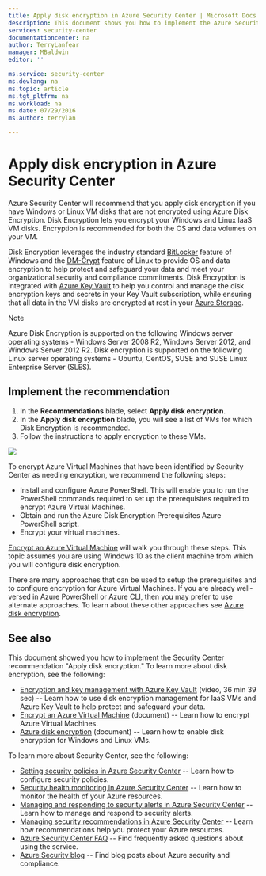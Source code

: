```yaml
---
title: Apply disk encryption in Azure Security Center | Microsoft Docs
description: This document shows you how to implement the Azure Security Center recommendation **Apply disk encryption**.
services: security-center
documentationcenter: na
author: TerryLanfear
manager: MBaldwin
editor: ''

ms.service: security-center
ms.devlang: na
ms.topic: article
ms.tgt_pltfrm: na
ms.workload: na
ms.date: 07/29/2016
ms.author: terrylan

---
```

# Apply disk encryption in Azure Security Center
Azure Security Center will recommend that you apply disk encryption if you have Windows or Linux VM disks that are not encrypted using Azure Disk Encryption. Disk Encryption lets you encrypt your Windows and Linux IaaS VM disks.  Encryption is recommended for both the OS and data volumes on your VM.

Disk Encryption leverages the industry standard [BitLocker](https://technet.microsoft.com/library/cc732774.aspx) feature of Windows and the [DM-Crypt](https://en.wikipedia.org/wiki/Dm-crypt) feature of Linux to provide OS and data encryption to help protect and safeguard your data and meet your organizational security and compliance commitments. Disk Encryption is integrated with [Azure Key Vault](https://azure.microsoft.com/documentation/services/key-vault/) to help you control and manage the disk encryption keys and secrets in your Key Vault subscription, while ensuring that all data in the VM disks are encrypted at rest in your [Azure Storage](https://azure.microsoft.com/documentation/services/storage/).

> [!NOTE]
> Azure Disk Encryption is supported on the following Windows server operating systems - Windows Server 2008 R2, Windows Server 2012, and Windows Server 2012 R2. Disk encryption is supported on the following Linux server operating systems - Ubuntu, CentOS, SUSE and SUSE Linux Enterprise Server (SLES).
> 
> 

## Implement the recommendation
1. In the **Recommendations** blade, select **Apply disk encryption**.
2. In the **Apply disk encryption** blade, you will see a list of VMs for which Disk Encryption is recommended.
3. Follow the instructions to apply encryption to these VMs.

![][1]

To encrypt Azure Virtual Machines that have been identified by Security Center as needing encryption, we recommend the following steps:

* Install and configure Azure PowerShell. This will enable you to run the PowerShell commands required to set up the prerequisites required to encrypt Azure Virtual Machines.
* Obtain and run the Azure Disk Encryption Prerequisites Azure PowerShell script.
* Encrypt your virtual machines.

[Encrypt an Azure Virtual Machine](security-center-disk-encryption.md) will walk you through these steps.  This topic assumes you are using Windows 10 as the client machine from which you will configure disk encryption.

There are many approaches that can be used to setup the prerequisites and to configure encryption for Azure Virtual Machines. If you are already well-versed in Azure PowerShell or Azure CLI, then you may prefer to use alternate approaches. To learn about these other approaches see [Azure disk encryption](../security/azure-security-disk-encryption.md).

## See also
This document showed you how to implement the Security Center recommendation "Apply disk encryption." To learn more about disk encryption, see the following:

* [Encryption and key management with Azure Key Vault](https://azure.microsoft.com/documentation/videos/azurecon-2015-encryption-and-key-management-with-azure-key-vault/) (video, 36 min 39 sec) -- Learn how to use disk encryption management for IaaS VMs and Azure Key Vault to help protect and safeguard your data.
* [Encrypt an Azure Virtual Machine](security-center-disk-encryption.md) (document) -- Learn how to encrypt Azure Virtual Machines.
* [Azure disk encryption](../security/azure-security-disk-encryption.md) (document) -- Learn how to enable disk encryption for Windows and Linux VMs.

To learn more about Security Center, see the following:

* [Setting security policies in Azure Security Center](security-center-policies.md) -- Learn how to configure security policies.
* [Security health monitoring in Azure Security Center](security-center-monitoring.md) -- Learn how to monitor the health of your Azure resources.
* [Managing and responding to security alerts in Azure Security Center](security-center-managing-and-responding-alerts.md) -- Learn how to manage and respond to security alerts.
* [Managing security recommendations in Azure Security Center](security-center-recommendations.md) -- Learn how recommendations help you protect your Azure resources.
* [Azure Security Center FAQ](security-center-faq.md) -- Find frequently asked questions about using the service.
* [Azure Security blog](http://blogs.msdn.com/b/azuresecurity/) -- Find blog posts about Azure security and compliance.

<!--Image references-->
[1]: ./media/security-center-apply-disk-encryption/apply-disk-encryption.png
